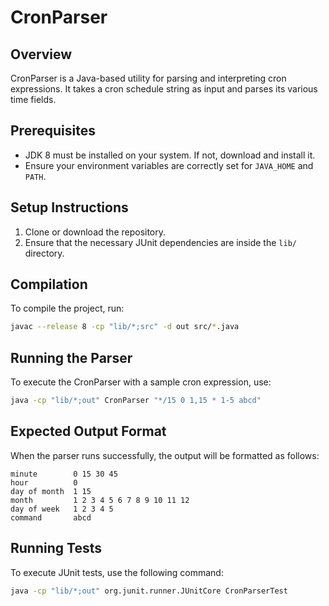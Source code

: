 # CronParser

## Overview

CronParser is a Java-based utility for parsing and interpreting cron expressions. It takes a cron schedule string as input and parses its various time fields.

## Prerequisites

- JDK 8 must be installed on your system. If not, download and install it.
- Ensure your environment variables are correctly set for `JAVA_HOME` and `PATH`.

## Setup Instructions

1. Clone or download the repository.
2. Ensure that the necessary JUnit dependencies are inside the `lib/` directory.

## Compilation

To compile the project, run:

```bash
javac --release 8 -cp "lib/*;src" -d out src/*.java
```

## Running the Parser

To execute the CronParser with a sample cron expression, use:

```bash
java -cp "lib/*;out" CronParser "*/15 0 1,15 * 1-5 abcd"
```

## Expected Output Format

When the parser runs successfully, the output will be formatted as follows:

```
minute        0 15 30 45
hour          0
day of month  1 15
month         1 2 3 4 5 6 7 8 9 10 11 12
day of week   1 2 3 4 5
command       abcd
```

## Running Tests

To execute JUnit tests, use the following command:

```bash
java -cp "lib/*;out" org.junit.runner.JUnitCore CronParserTest
```
